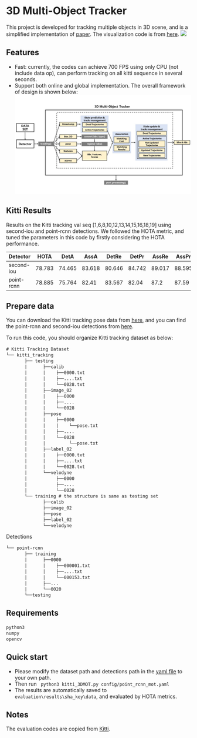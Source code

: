 # 3D Multi-Object Tracker
This project is developed for tracking multiple objects in 3D scene, and is a simplified
implementation of [paper](https://ieeexplore.ieee.org/abstract/document/9352500). The visualization code is from
[here](https://github.com/hailanyi/3D-Detection-Tracking-Viewer).
![](./doc/demo.gif)
## Features

* Fast: currently, the codes can achieve 700 FPS using only CPU (not include data op), can perform tracking 
on all kitti sequence in several seconds. 
* Support both online and global implementation. 
The overall framework of design is shown below:
![](./doc/framework.jpg)

## Kitti Results
Results on the Kitti tracking val seq [1,6,8,10,12,13,14,15,16,18,19] 
using second-iou and point-rcnn detections. We followed the HOTA metric, and tuned the parameters
 in this code by firstly considering the HOTA performance.
 
|Detector|HOTA  | DetA  |    AssA  |    DetRe  |   DetPr   |  AssRe  |   AssPr   |  LocA  |   MOTA  |
|---|---|---|---|---|---|---|---|---|---|
|second-iou	|78.783	|74.465	|83.618	|80.646	|84.742	|89.017	|88.595	|88.651	|85.082|
|point-rcnn	|78.885   | 75.764  |  82.41   |  83.567 |   82.04  |  87.2    |  87.59  |   87.305| 88.388|


## Prepare data 
You can download the Kitti tracking pose data from [here](https://drive.google.com/drive/folders/1Vw_Mlfy_fJY6u0JiCD-RMb6_m37QAXPQ?usp=sharing), and
you can find the point-rcnn and second-iou detections from [here](https://drive.google.com/file/d/1DQ1goFvfHRTYdfy5UqWpKRMxU_dsFi8i/view?usp=sharing).

To run this code, you should organize Kitti tracking dataset as below:
```
# Kitti Tracking Dataset       
└── kitti_tracking
       ├── testing 
       |      ├──calib
       |      |    ├──0000.txt
       |      |    ├──....txt
       |      |    └──0028.txt
       |      ├──image_02
       |      |    ├──0000
       |      |    ├──....
       |      |    └──0028
       |      ├──pose
       |      |    ├──0000
       |      |    |    └──pose.txt
       |      |    ├──....
       |      |    └──0028
       |      |         └──pose.txt
       |      ├──label_02
       |      |    ├──0000.txt
       |      |    ├──....txt
       |      |    └──0028.txt
       |      └──velodyne
       |           ├──0000
       |           ├──....
       |           └──0028      
       └── training # the structure is same as testing set
              ├──calib
              ├──image_02
              ├──pose
              ├──label_02
              └──velodyne 
```
Detections
```
└── point-rcnn
       ├── training
       |      ├──0000
       |      |    ├──000001.txt
       |      |    ├──....txt
       |      |    └──000153.txt
       |      ├──...
       |      └──0020
       └──testing 
```

## Requirements
```
python3
numpy
opencv
```

## Quick start
* Please modify the dataset path and detections path in the [yaml file](./config/point_rcnn_mot.yaml) 
to your own path.
* Then run ``` python3 kitti_3DMOT.py config/point_rcnn_mot.yaml``` 
* The results are automatically saved to ```evaluation\results\sha_key\data```, and 
evaluated by HOTA metrics.

## Notes
The evaluation codes are copied from [Kitti](https://github.com/JonathonLuiten/TrackEval).
